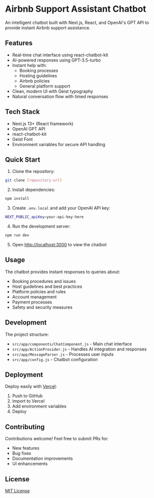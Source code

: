 # Airbnb Support Assistant Chatbot

An intelligent chatbot built with Next.js, React, and OpenAI's GPT API to provide instant Airbnb support assistance.

## Features

- Real-time chat interface using react-chatbot-kit
- AI-powered responses using GPT-3.5-turbo
- Instant help with:
  - Booking processes
  - Hosting guidelines
  - Airbnb policies
  - General platform support
- Clean, modern UI with Geist typography
- Natural conversation flow with timed responses

## Tech Stack

- Next.js 13+ (React framework)
- OpenAI GPT API
- react-chatbot-kit
- Geist Font
- Environment variables for secure API handling

## Quick Start

1. Clone the repository:

```bash
git clone [repository-url]
```

2. Install dependencies:

```bash
npm install
```

3. Create `.env.local` and add your OpenAI API key:

```bash
NEXT_PUBLIC_apiKey=your-api-key-here
```

4. Run the development server:

```bash
npm run dev
```

5. Open [http://localhost:3000](http://localhost:3000) to view the chatbot

## Usage

The chatbot provides instant responses to queries about:

* Booking procedures and issues
* Host guidelines and best practices
* Platform policies and rules
* Account management
* Payment processes
* Safety and security measures

## Development

The project structure:

* `src/app/components/ChatComponent.js` - Main chat interface
* `src/app/ActionProvider.js` - Handles AI integration and responses
* `src/app/MessageParser.js` - Processes user inputs
* `src/app/config.js` - Chatbot configuration

## Deployment

Deploy easily with [Vercel](#null):

1. Push to GitHub
2. Import to Vercel
3. Add environment variables
4. Deploy

## Contributing

Contributions welcome! Feel free to submit PRs for:

* New features
* Bug fixes
* Documentation improvements
* UI enhancements

## License

[MIT License](LICENSE)
